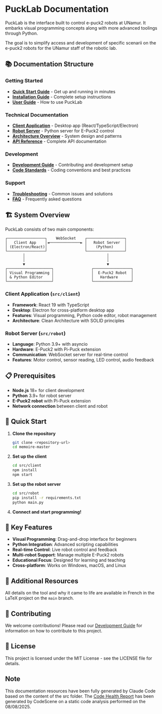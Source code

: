 # PuckLab Documentation

PuckLab is the interface built to control e-puck2 robots at UNamur. It embarks visual programming concepts along with more advanced toolings through Python.

The goal is to simplify access and development of specific scenarii on the e-puck2 robots for the UNamur staff of the robotic lab.

## 📚 Documentation Structure

### Getting Started
- **[Quick Start Guide](./guides/getting-started.md)** - Get up and running in minutes
- **[Installation Guide](./guides/installation.md)** - Complete setup instructions
- **[User Guide](./guides/user-guide.md)** - How to use PuckLab

### Technical Documentation
- **[Client Application](./client/)** - Desktop app (React/TypeScript/Electron)
- **[Robot Server](./robot/)** - Python server for E-Puck2 control
- **[Architecture Overview](./guides/architecture.md)** - System design and patterns
- **[API Reference](./client/api-reference.md)** - Complete API documentation

### Development
- **[Development Guide](./guides/development.md)** - Contributing and development setup
- **[Code Standards](./guides/code-standards.md)** - Coding conventions and best practices

### Support
- **[Troubleshooting](./guides/troubleshooting.md)** - Common issues and solutions
- **[FAQ](./guides/faq.md)** - Frequently asked questions

## 🏗️ System Overview

PuckLab consists of two main components:

```
┌─────────────────┐    WebSocket    ┌─────────────────┐
│   Client App    │◄──────────────► │   Robot Server  │
│ (Electron/React)│                 │    (Python)     │
└─────────────────┘                 └─────────────────┘
        │                                     │
        │                                     │
        ▼                                     ▼
┌────────────────────┐                 ┌─────────────────┐
│ Visual Programming │                 │  E-Puck2 Robot  │
│ & Python Editor    │                 │   Hardware      │
└────────────────────┘                 └─────────────────┘
```

### Client Application (`src/client`)
- **Framework**: React 19 with TypeScript
- **Desktop**: Electron for cross-platform desktop app
- **Features**: Visual programming, Python code editor, robot management
- **Architecture**: Clean Architecture with SOLID principles

### Robot Server (`src/robot`)
- **Language**: Python 3.9+ with asyncio
- **Hardware**: E-Puck2 with Pi-Puck extension
- **Communication**: WebSocket server for real-time control
- **Features**: Motor control, sensor reading, LED control, audio feedback

## 📋 Prerequisites

- **Node.js** 18+ for client development
- **Python** 3.9+ for robot server
- **E-Puck2 robot** with Pi-Puck extension
- **Network connection** between client and robot

## 🚀 Quick Start

1. **Clone the repository**
   ```bash
   git clone <repository-url>
   cd memoire-master
   ```

2. **Set up the client**
   ```bash
   cd src/client
   npm install
   npm start
   ```

3. **Set up the robot server**
   ```bash
   cd src/robot
   pip install -r requirements.txt
   python main.py
   ```

4. **Connect and start programming!**

## 🎯 Key Features

- **Visual Programming**: Drag-and-drop interface for beginners
- **Python Integration**: Advanced scripting capabilities
- **Real-time Control**: Live robot control and feedback
- **Multi-robot Support**: Manage multiple E-Puck2 robots
- **Educational Focus**: Designed for learning and teaching
- **Cross-platform**: Works on Windows, macOS, and Linux

## 📖 Additional Resources

All details on the tool and why it came to life are available in French in the LaTeX project on the `main` branch.

## 🤝 Contributing

We welcome contributions! Please read our [Development Guide](./guides/development.md) for information on how to contribute to this project.

## 📄 License

This project is licensed under the MIT License - see the LICENSE file for details.

## Note

This documentation resources have been fully generated by Claude Code based on the content of the src folder.
The [Code Health Report](./code-health-report-20250808.pdf) has been generated by CodeScene on a static code analysis performed on the 08/08/2025.
